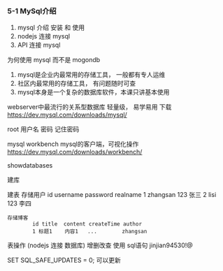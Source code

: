 ### 5-1 MySql介绍

1. mysql 介绍 安装 和 使用
2. nodejs 连接 mysql
3. API 连接 mysql

为何使用 mysql 而不是 mogondb

1. mysql是企业内最常用的存储工具， 一般都有专人运维
2. 社区内最常用的存储工具， 有问题随时可查
3. mysql本身是一个复杂的数据库软件，本课只讲基本使用


webserver中最流行的关系型数据库
轻量级， 易学易用
下载
https://dev.mysql.com/downloads/mysql/

root 用户名 密码 记住密码

mysql workbench
mysql的客户端，可视化操作
https://dev.mysql.com/downloads/workbench/

showdatabases


建库


建表
    存储用户
            id username password realname
            1  zhangsan 123      张三
            2  lisi     123      李四

    存储博客
            id title  content createTime author
            1 标题1    内容1   ...        zhangsan


表操作 (nodejs 连接 数据库)
    增删改查
    使用 sql语句 
jinjian94530!@

SET SQL_SAFE_UPDATES = 0; 可以更新
